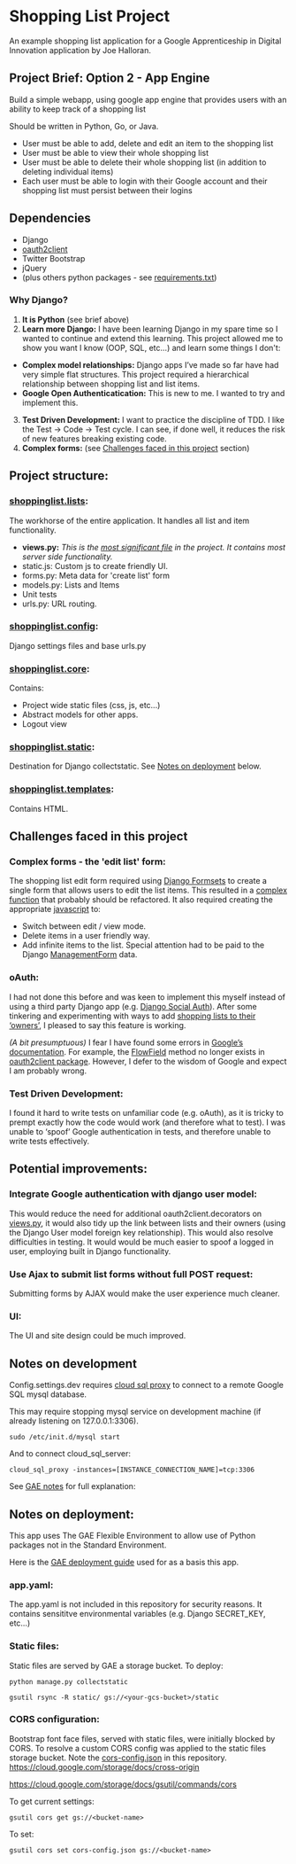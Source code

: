 ﻿#  Shopping List Project

An example shopping list application for a Google Apprenticeship in Digital Innovation application by Joe Halloran. 

## Project Brief: Option 2 - App Engine

Build a simple webapp, using google app engine that provides users with an ability to keep track of a shopping list

Should be written in Python, Go, or Java.
* User must be able to add, delete and edit an item to the shopping list
* User must be able to view their whole shopping list
* User must be able to delete their whole shopping list (in addition to deleting individual items)
* Each user must be able to login with their Google account and their shopping list must persist between their logins

## Dependencies

* Django
* [oauth2client](https://github.com/google/oauth2client)
* Twitter Bootstrap
* jQuery
* (plus others python packages - see [requirements.txt](https://github.com/joehalloran/shoppinglist_project/blob/master/shoppinglist/requirements.txt))

### Why Django?
1. **It is Python**
(see brief above)
2. **Learn more Django:** I have been learning Django in my spare time so I wanted to continue and extend this learning. This project allowed me to show you want I know (OOP, SQL, etc…) and learn some things I don't:
  * **Complex model relationships:**
Django apps I’ve made so far have had very simple flat structures. This project required a hierarchical relationship between shopping list and list items.
  * **Google Open Authenticatication:**
This is new to me. I wanted to try and implement this.

3. **Test Driven Development:**
I want to practice the discipline of TDD. I like the Test -> Code -> Test cycle. I can see, if done well, it reduces the risk of new features breaking existing code.
4. **Complex forms:**
(see [Challenges faced in this project](https://github.com/joehalloran/shoppinglist_project#the-edit-list-form) section)

## Project structure:

### [shoppinglist.lists](https://github.com/joehalloran/shoppinglist_project/tree/master/shoppinglist/lists):
The workhorse of the entire application. It handles all list and item functionality.
* **views.py:** _This is the [most significant file](https://github.com/joehalloran/shoppinglist_project/blob/master/shoppinglist/lists/views.py) in the project. It contains most server side functionality._
* static.js: Custom js to create friendly UI.
* forms.py: Meta data for 'create list' form
* models.py: Lists and Items
* Unit tests
* urls.py: URL routing.


### [shoppinglist.config](https://github.com/joehalloran/shoppinglist_project/tree/master/shoppinglist/config):
Django settings files and base urls.py

### [shoppinglist.core](https://github.com/joehalloran/shoppinglist_project/tree/master/shoppinglist/core):
Contains:
* Project wide static files (css, js, etc...)
* Abstract models for other apps.
* Logout view

### [shoppinglist.static](https://github.com/joehalloran/shoppinglist_project/tree/master/shoppinglist/static):
Destination for Django collectstatic. See [Notes on deployment](https://github.com/joehalloran/shoppinglist_project#notes-on-deployment) below.

### [shoppinglist.templates](https://github.com/joehalloran/shoppinglist_project/tree/master/shoppinglist/templates):
Contains HTML.

## Challenges faced in this project

### Complex forms - the 'edit list' form:
The shopping list edit form required using [Django Formsets](https://docs.djangoproject.com/en/1.10/topics/forms/formsets/) to create a single form that allows users to edit the list items. This resulted in a [complex function](https://github.com/joehalloran/shoppinglist_project/blob/master/shoppinglist/lists/views.py#L96) that probably should be refactored. It also required creating the appropriate [javascript](https://github.com/joehalloran/shoppinglist_project/blob/master/shoppinglist/lists/static/lists/lists.js) to:
  * Switch between edit / view mode.
  * Delete items in a user friendly way.
  * Add infinite items to the list. Special attention had to be paid to the Django [ManagementForm](https://docs.djangoproject.com/en/1.10/topics/forms/formsets/#understanding-the-managementform) data.

### oAuth:
I had not done this before and was keen to implement this myself instead of using a third party Django app (e.g. [Django Social Auth](https://github.com/omab/django-social-auth)). After some tinkering and experimenting with ways to add [shopping lists to their ‘owners’](https://github.com/joehalloran/shoppinglist_project/blob/master/shoppinglist/lists/views.py#L60), I pleased to say this feature is working.

*(A bit presumptuous)*
I fear I have found some errors in [Google’s documentation](https://developers.google.com/api-client-library/python/guide/django). For example, the [FlowField](https://developers.google.com/api-client-library/python/guide/django#flows) method no longer exists in [oauth2client package](https://github.com/google/oauth2client). However, I defer to the wisdom of Google and expect I am probably wrong.

### Test Driven Development:
I found it hard to write tests on unfamiliar code (e.g. oAuth), as it is tricky to prempt exactly how the code would work (and therefore what to test). I was unable to ‘spoof’ Google authentication in tests, and therefore unable to write tests effectively.


## Potential improvements:

### Integrate Google authentication with django user model:
This would reduce the need for additional oauth2client.decorators on [views.py](https://github.com/joehalloran/shoppinglist_project/blob/master/shoppinglist/lists/views.py), it would also tidy up the link between lists and their owners (using the Django User model foreign key relationship). This would also resolve difficulties in testing. It would would be much easier to spoof a logged in user, employing built in Django functionality.

### Use Ajax to submit list forms without full POST request:
Submitting forms by AJAX would make the user experience much cleaner.

### UI:
The UI and site design could be much improved.

## Notes on development

Config.settings.dev requires [cloud sql proxy](https://cloud.google.com/sql/docs/sql-proxy) to connect to a remote Google SQL mysql database.

This may require stopping mysql service on development machine (if already listening on 127.0.0.1:3306).

```
sudo /etc/init.d/mysql start
```

And to connect cloud_sql_server:

```
cloud_sql_proxy -instances=[INSTANCE_CONNECTION_NAME]=tcp:3306
```

See [GAE notes](https://cloud.google.com/python/django/flexible-environment) for full explanation:

## Notes on deployment:

This app uses The GAE Flexible Environment to allow use of Python packages not in the Standard Environment.

Here is the [GAE deployment guide](https://cloud.google.com/python/django/flexible-environment) used for as a basis this app.

### app.yaml:
The app.yaml is not included in this repository for security reasons. It contains sensititve environmental variables (e.g. Django SECRET_KEY, etc…)

### Static files:
Static files are served by GAE a storage bucket. To deploy:
```
python manage.py collectstatic
```
```
gsutil rsync -R static/ gs://<your-gcs-bucket>/static
```
### CORS configuration:
Bootstrap font face files, served with static files, were initially blocked by CORS. To resolve a custom CORS config was applied to the static files storage bucket. Note the [cors-config.json](https://github.com/joehalloran/shoppinglist_project/blob/master/shoppinglist/cors-config.json) in this repository.
https://cloud.google.com/storage/docs/cross-origin

https://cloud.google.com/storage/docs/gsutil/commands/cors

To get current settings:
```
gsutil cors get gs://<bucket-name>
```
To set:
```
gsutil cors set cors-config.json gs://<bucket-name>
```
